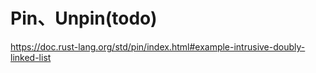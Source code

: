 # Pin、Unpin(todo)

https://doc.rust-lang.org/std/pin/index.html#example-intrusive-doubly-linked-list